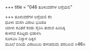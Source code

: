 +++
title = "046 ತೂಳುವರೆಗಳ ಲಗ್ಗೆಯಲಿ"

+++
ತೂಳುವರೆಗಳ ಲಗ್ಗೆಯಲಿ ಕೆಂ  
ಧೂಳು ಮಸಗಿ ವಿರಾಟ ಭೂಪತಿ   
ಯಾಳು ಕವಿತರೆ ಕಂಡು ಸೈರಿಸಿ ತುರುವ ಹಿಂದಿಕ್ಕಿ  
ಕಾಳಗವ ಕೊಟ್ಟರು ಛಡಾಳಿಸಿ  
ಸೂಳವಿಸಿ ನಿಸ್ಸಾಳ ದಿಕ್ಕಿನ  
ಮೂಲೆ ಬಿರಿಯೆ ವಿರಾಟಬಲ ಹಳಚಿದುದು ಪರಬಲವ      ॥46॥